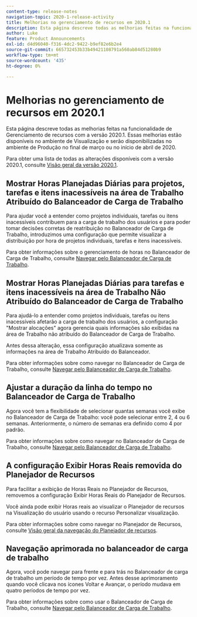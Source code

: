 ```yaml
---
content-type: release-notes
navigation-topic: 2020-1-release-activity
title: Melhorias no gerenciamento de recursos em 2020.1
description: Esta página descreve todas as melhorias feitas na funcionalidade de Gerenciamento de recursos com a versão 2020.1. Essas melhorias estão disponíveis no ambiente de Visualização e serão disponibilizadas no ambiente de Produção no final de março ou no início de abril de 2020.
author: Luke
feature: Product Announcements
exl-id: d4d96040-f316-4dc2-9422-b9ef82e6b2e4
source-git-commit: 665732453b33b49421108791a560ab84d51280b9
workflow-type: tm+mt
source-wordcount: '435'
ht-degree: 0%

---
```


# Melhorias no gerenciamento de recursos em 2020.1

Esta página descreve todas as melhorias feitas na funcionalidade de Gerenciamento de recursos com a versão 2020.1. Essas melhorias estão disponíveis no ambiente de Visualização e serão disponibilizadas no ambiente de Produção no final de março ou no início de abril de 2020.

Para obter uma lista de todas as alterações disponíveis com a versão 2020.1, consulte [Visão geral da versão 2020.1](../../../product-announcements/product-releases/2020.1-release-activity/2020.1-release-overview.md).

## Mostrar Horas Planejadas Diárias para projetos, tarefas e itens inacessíveis na área de Trabalho Atribuído do Balanceador de Carga de Trabalho

Para ajudar você a entender como projetos individuais, tarefas ou itens inacessíveis contribuem para a carga de trabalho dos usuários e para poder tomar decisões corretas de reatribuição no Balanceador de Carga de Trabalho, introduzimos uma configuração que permite visualizar a distribuição por hora de projetos individuais, tarefas e itens inacessíveis.

Para obter informações sobre o gerenciamento de horas no Balanceador de Carga de Trabalho, consulte [Navegar pelo Balanceador de Carga de Trabalho](../../../resource-mgmt/workload-balancer/navigate-the-workload-balancer.md).

## Mostrar Horas Planejadas Diárias para tarefas e itens inacessíveis na área de Trabalho Não Atribuído do Balanceador de Carga de Trabalho

Para ajudá-lo a entender como projetos individuais, tarefas ou itens inacessíveis afetarão a carga de trabalho dos usuários, a configuração &quot;Mostrar alocações&quot; agora gerencia quais informações são exibidas na área de Trabalho não atribuído do Balanceador de Carga de Trabalho.

Antes dessa alteração, essa configuração atualizava somente as informações na área de Trabalho Atribuído do Balanceador.

Para obter informações sobre como navegar no Balanceador de Carga de Trabalho, consulte [Navegar pelo Balanceador de Carga de Trabalho](../../../resource-mgmt/workload-balancer/navigate-the-workload-balancer.md).

## Ajustar a duração da linha do tempo no Balanceador de Carga de Trabalho

Agora você tem a flexibilidade de selecionar quantas semanas você exibe no Balanceador de Carga de Trabalho: você pode selecionar entre 2, 4 ou 6 semanas. Anteriormente, o número de semanas era definido como 4 por padrão.

Para obter informações sobre como navegar no Balanceador de Carga de Trabalho, consulte [Navegar pelo Balanceador de Carga de Trabalho](../../../resource-mgmt/workload-balancer/navigate-the-workload-balancer.md).

## A configuração Exibir Horas Reais removida do Planejador de Recursos

Para facilitar a exibição de Horas Reais no Planejador de Recursos, removemos a configuração Exibir Horas Reais do Planejador de Recursos.

Você ainda pode exibir Horas reais ao visualizar o Planejador de recursos na Visualização do usuário usando o recurso Personalizar visualização.

Para obter informações sobre como navegar no Planejador de Recursos, consulte [Visão geral da navegação do Planejador de recursos](../../../resource-mgmt/resource-planning/resource-planner-navigation.md).

## Navegação aprimorada no balanceador de carga de trabalho

Agora, você pode navegar para frente e para trás no Balanceador de carga de trabalho um período de tempo por vez. Antes desse aprimoramento quando você clicava nos ícones Voltar e Avançar, o período mudava em quatro períodos de tempo por vez.

Para obter informações sobre como usar o Balanceador de Carga de Trabalho, consulte [Navegar pelo Balanceador de Carga de Trabalho](../../../resource-mgmt/workload-balancer/navigate-the-workload-balancer.md).
